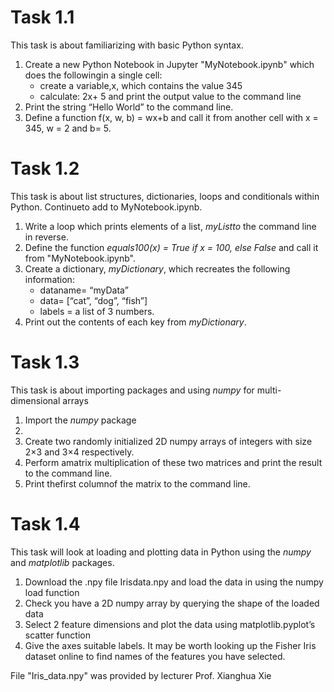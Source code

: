 # Task 1.1

This task is about familiarizing with basic Python syntax.
<ol>
  <li>Create a new Python Notebook in Jupyter "MyNotebook.ipynb" which does the followingin a single cell:
    <ul>
      <li>create a variable,x, which contains the value 345</li>
      <li>calculate:  2x+ 5 and print the output value to the command line</li>
    </ul></li>
  <li>Print the string “Hello World” to the command line.</li>
  <li>Define a function f(x, w, b) = wx+b and call it from another cell with x = 345, w = 2 and b= 5.</li>
</ol>
  
# Task 1.2

This task is about list structures, dictionaries, loops and conditionals within Python.  Continueto add to MyNotebook.ipynb. 
<ol>
  <li>Write a loop which prints elements of a list, <i>myListto</i> the command line in reverse.</li>
  <li>Define  the  function <i>equals100(x)  = True if x = 100, else False </i> and call it from "MyNotebook.ipynb".</li>
  <li>Create a dictionary, <i>myDictionary</i>, which recreates the following information:
    <ul>
      <li>dataname= “myData”</li>
      <li>data= [“cat”, “dog”, “fish”]</li>
      <li>labels = a list of 3 numbers.</li>
    </ul></li>
  <li>Print out the contents of each key from <i>myDictionary</i>.</li>
</ol>
  
  
# Task 1.3

This task is about importing packages and using <i>numpy</i> for multi-dimensional arrays
<ol>
  <li>Import the <i>numpy</i> package<li>
  <li>Create two randomly initialized 2D numpy arrays of integers with size 2×3 and 3×4 respectively.</li>
  <li>Perform amatrix multiplication of these two matrices and print the result to the command line.</li>
  <li>Print thefirst columnof the matrix to the command line.</li>
</ol>



# Task 1.4

This task will look at loading and plotting data in Python using the <i>numpy</i> and <i>matplotlib</i> packages.
<ol>
  <li>Download the .npy file Irisdata.npy and load the data in using the numpy load function</li>
  <li>Check you have a 2D numpy array by querying the shape of the loaded data</li>
  <li>Select 2 feature dimensions and plot the data using matplotlib.pyplot’s scatter function</li>
  <li>Give the axes suitable labels.  It may be worth looking up the Fisher Iris dataset online to find names of the features you have selected.</li>
</ol>


File "Iris_data.npy" was provided by lecturer Prof. Xianghua Xie
